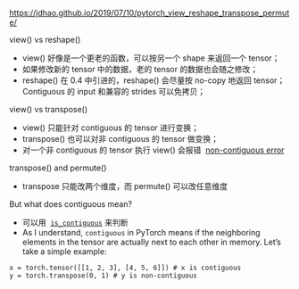 https://jdhao.github.io/2019/07/10/pytorch_view_reshape_transpose_permute/

view() vs reshape()
- view() 好像是一个更老的函数，可以按另一个 shape 来返回一个 tensor；
- 如果修改新的 tensor 中的数据，老的 tensor 的数据也会随之修改；
- reshape() 在 0.4 中引进的，reshape() 会尽量按 no-copy 地返回 tensor；Contiguous 的 input 和兼容的 strides 可以免拷贝；

view() vs transpose()
- view() 只能针对 contiguous 的 tensor 进行变换；
- transpose() 也可以对非 contiguous 的 tensor 做变换；
- 对一个非 contiguous 的 tensor 执行 view() 会报错  [non-contiguous error](https://github.com/pytorch/pytorch/issues/764)

transpose() and permute()
- transpose 只能改两个维度，而 permute() 可以改任意维度

But what does contiguous mean?
- 可以用  [`is_contiguous`](https://pytorch.org/docs/stable/tensors.html#torch.Tensor.is_contiguous) 来判断
- As I understand, `contiguous` in PyTorch means if the neighboring elements in the tensor are actually next to each other in memory. Let’s take a simple example:

```fallback
x = torch.tensor([[1, 2, 3], [4, 5, 6]]) # x is contiguous
y = torch.transpose(0, 1) # y is non-contiguous
```